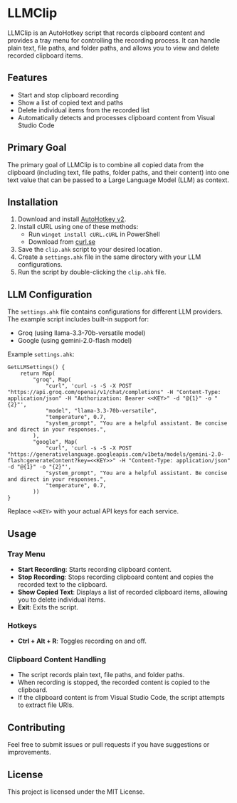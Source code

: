 # LLMClip

LLMClip is an AutoHotkey script that records clipboard content and provides a tray menu for controlling the recording process. It can handle plain text, file paths, and folder paths, and allows you to view and delete recorded clipboard items.

## Features

- Start and stop clipboard recording
- Show a list of copied text and paths
- Delete individual items from the recorded list
- Automatically detects and processes clipboard content from Visual Studio Code

## Primary Goal

The primary goal of LLMClip is to combine all copied data from the clipboard (including text, file paths, folder paths, and their content) into one text value that can be passed to a Large Language Model (LLM) as context.

## Installation

1. Download and install [AutoHotkey v2](https://www.autohotkey.com/download/).
2. Install cURL using one of these methods:
   - Run `winget install cURL.cURL` in PowerShell
   - Download from [curl.se](https://curl.se/download.html)
3. Save the `clip.ahk` script to your desired location.
4. Create a `settings.ahk` file in the same directory with your LLM configurations.
5. Run the script by double-clicking the `clip.ahk` file.

## LLM Configuration

The `settings.ahk` file contains configurations for different LLM providers. The example script includes built-in support for:

- Groq (using llama-3.3-70b-versatile model)
- Google (using gemini-2.0-flash model)

Example `settings.ahk`:
```autohotkey
GetLLMSettings() {
    return Map(
        "groq", Map(
            "curl", 'curl -s -S -X POST "https://api.groq.com/openai/v1/chat/completions" -H "Content-Type: application/json" -H "Authorization: Bearer <<KEY>" -d "@{1}" -o "{2}"',
            "model", "llama-3.3-70b-versatile",
            "temperature", 0.7,
            "system_prompt", "You are a helpful assistant. Be concise and direct in your responses.",
        ),
        "google", Map(
            "curl", 'curl -s -S -X POST "https://generativelanguage.googleapis.com/v1beta/models/gemini-2.0-flash:generateContent?key=<<KEY>>" -H "Content-Type: application/json" -d "@{1}" -o "{2}"',
            "system_prompt", "You are a helpful assistant. Be concise and direct in your responses.",
            "temperature", 0.7,
        ))
}
```

Replace `<<KEY>` with your actual API keys for each service.

## Usage

### Tray Menu

- **Start Recording**: Starts recording clipboard content.
- **Stop Recording**: Stops recording clipboard content and copies the recorded text to the clipboard.
- **Show Copied Text**: Displays a list of recorded clipboard items, allowing you to delete individual items.
- **Exit**: Exits the script.

### Hotkeys

- **Ctrl + Alt + R**: Toggles recording on and off.

### Clipboard Content Handling

- The script records plain text, file paths, and folder paths.
- When recording is stopped, the recorded content is copied to the clipboard.
- If the clipboard content is from Visual Studio Code, the script attempts to extract file URIs.

## Contributing

Feel free to submit issues or pull requests if you have suggestions or improvements.

## License

This project is licensed under the MIT License.
